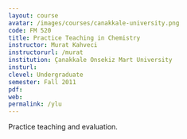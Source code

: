 ```yaml
---
layout: course
avatar: /images/courses/canakkale-university.png
code: FM 520
title: Practice Teaching in Chemistry
instructor: Murat Kahveci
instructorurl: /murat
institution: Çanakkale Onsekiz Mart University
insturl:
clevel: Undergraduate
semester: Fall 2011
pdf:
web:
permalink: /ylu
---
```

Practice teaching and evaluation.
